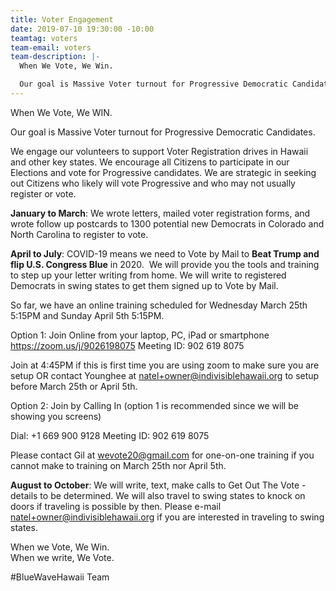 ```yaml
---
title: Voter Engagement
date: 2019-07-10 19:30:00 -10:00
teamtag: voters
team-email: voters
team-description: |-
  When We Vote, We Win.

  Our goal is Massive Voter turnout for Progressive Democratic Candidates.
---
```


When We Vote, We WIN.

Our goal is Massive Voter turnout for Progressive Democratic Candidates.

We engage our volunteers to support Voter Registration drives in Hawaii and other key states. We encourage all Citizens to participate in our Elections and vote for Progressive candidates. We are strategic in seeking out Citizens who likely will vote Progressive and who may not usually register or vote.

**January to March**: We wrote letters, mailed voter registration forms, and wrote follow up postcards to 1300 potential new Democrats in Colorado and North Carolina to register to vote.

**April to July**: COVID-19 means we need to Vote by Mail to **Beat Trump and flip U.S. Congress Blue** in 2020.  We will provide you the tools and training to step up your letter writing from home. We will write to registered Democrats in swing states to get them signed up to Vote by Mail. 

So far, we have an online training scheduled for Wednesday March 25th 5:15PM and Sunday April 5th 5:15PM.  

Option 1: Join Online from your laptop, PC, iPad or smartphone 
https://zoom.us/j/9026198075
Meeting ID: 902 619 8075

Join at 4:45PM if this is first time you are using zoom to make sure you are setup OR contact Younghee at natel+owner@indivisiblehawaii.org to setup before March 25th or April 5th.  

Option 2: Join by Calling In (option 1 is recommended since we will be showing you screens)

Dial: +1 669 900 9128 
Meeting ID: 902 619 8075

Please contact Gil at wevote20@gmail.com for one-on-one training if you cannot make to training on March 25th nor April 5th.

**August to October**: We will write, text, make calls to Get Out The Vote - details to be determined. We will also travel to swing states to knock on doors if traveling is possible by then.  Please e-mail natel+owner@indivisiblehawaii.org if you are interested in traveling to swing states.

When we Vote, We Win.  
When we write, We Vote. 

#BlueWaveHawaii Team
